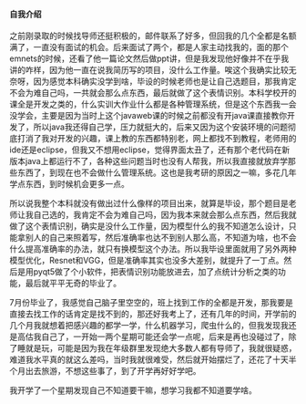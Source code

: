 #### 自我介绍



之前刚录取的时候找导师还挺积极的，邮件联系了好多，但回我的几个全都是名额满了，一直没有面试的机会。后来面试了两个，都是人家主动找我的，面的那个emnets的时候，还看了他一篇论文然后做ppt讲，但是我发现他好像并不在乎我讲的咋样，因为他一直在说我简历写的项目，没什么工作量。唉这个我确实比较无奈呀，因为感觉本科确实没学到啥，毕设的时候老师也是让自己选题目，那我肯定不会为难自己吗，一共就会那么点东西，最后就做了这个表情识别。本科学校开的课全是开发之类的，什么实训大作业什么都是各种管理系统，但是这个东西我一会没学会，主要是因为当时上这个javaweb课的时候之前都没有开java课直接教你开发了，所以java我还得自己学，压力就挺大的，后来又因为这个安装环境的问题彻底打消了我对开发的兴趣，课上教的东西都特别老，网上都找不到教程，老师用的ide还是eclipse，但我又不想用eclipse，觉得界面太丑了，还有那个老代码在新版本java上都运行不了，各种这些问题当时也没有人帮我，所以我直接就放弃学那些东西了，到现在也不会做什么管理系统。这也是我考研的原因之一嘛，多花几年学点东西，到时候机会更多一点。

所以说我整个本科就没有做出过什么像样的项目出来，就算是毕设，那个题目是老师让我自己选的，我肯定不会为难自己吗，因为我本来就会那么点东西，然后我就做了这个表情识别，确实是没什么工作量，因为模型什么的我不知道怎么设计，只能拿别人的自己来照着写，然后准确率也达不到别人那么高，不知道为啥，也不会什么提高准确率的办法，就只有换模型这个办法。所以我毕设里面就用了另外两种模型优化，Resnet和VGG，但是准确率其实也没多大差别，就提升了一丁点。然后是用pyqt5做了个小软件，把表情识别功能放进去，加了点统计分析之类的功能，最后就平平无奇的毕业了。

7月份毕业了，我感觉自己脑子里空空的，班上找到工作的全都是开发，那我要是直接去找工作的话肯定是找不到的，那还好我考上了，还有几年的时间，开学前的几个月我就想着把感兴趣的都学一学，什么机器学习，爬虫什么的，但我发现我还是高估我自己了，一开始一两个星期可能还会学一点呢，后来是再也没碰过了，除了睡就是玩，可能是因为我在年级群里发现绝大多数人都有导师了，我就很疑惑，难道我水平真的就这么差吗，当时我就很难受，然后就开始摆烂了，还花了十天半个月出去旅游，不想这些事了，到了开学再好好学吧。

我开学了一个星期发现自己不知道要干嘛，想学习我都不知道要学啥。